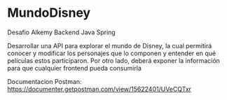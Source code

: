 # MundoDisney
Desafio Alkemy Backend Java Spring

Desarrollar una API para explorar el mundo de Disney, la cual permitirá conocer y modificar los
personajes que lo componen y entender en qué películas estos participaron. Por otro lado, deberá
exponer la información para que cualquier frontend pueda consumirla

Documentacion Postman: https://documenter.getpostman.com/view/15622401/UVeCQTxr
